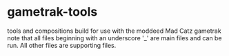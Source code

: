 # gametrak-tools
tools and compositions build for use with the moddeed Mad Catz gametrak
note that all files beginning with an underscore '_' are main files and can be run. All other files are supporting files.
